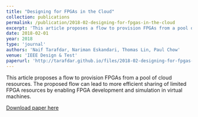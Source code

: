 ```yaml
---
title: "Designing for FPGAs in the Cloud"
collection: publications
permalink: /publication/2018-02-designing-for-fpgas-in-the-cloud
excerpt: 'This article proposes a flow to provision FPGAs from a pool of cloud resources. The proposed flow can lead to more efficient sharing of limited FPGA resources by enabling FPGA development and simulation in virtual machines.'
date: 2018-02-01
year: 2018
type: 'journal'
authors: 'Naif Tarafdar, Nariman Eskandari, Thomas Lin, Paul Chow'
venue: 'IEEE Design & Test'
paperurl: 'http://tarafdar.github.io/files/2018-02-designing-for-fpgas-in-the-cloud.pdf'
---
```


This article proposes a flow to provision FPGAs from a pool of cloud resources. The proposed flow can lead to more efficient sharing of limited FPGA resources by enabling FPGA development and simulation in virtual machines.




[Download paper here](http://tarafdar.github.io/files/2018-02-designing-for-fpgas-in-the-cloud.pdf)

